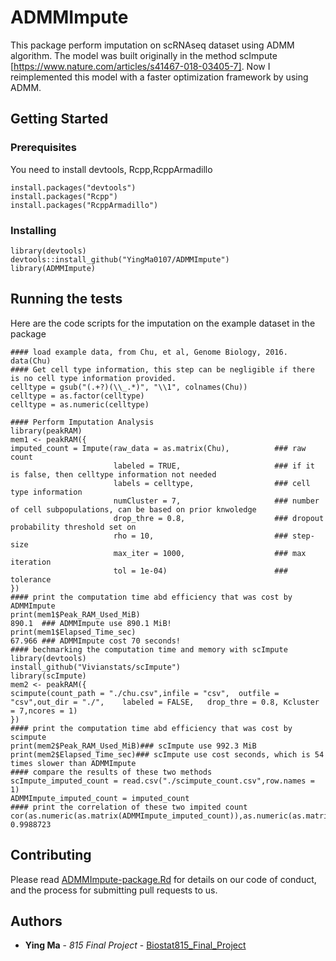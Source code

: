 # ADMMImpute
This package perform imputation on scRNAseq dataset using ADMM algorithm. The model was built originally in the method scImpute [https://www.nature.com/articles/s41467-018-03405-7]. Now I reimplemented this model with a faster optimization framework by using ADMM.
## Getting Started
### Prerequisites
You need to install devtools, Rcpp,RcppArmadillo

```
install.packages("devtools")
install.packages("Rcpp")
install.packages("RcppArmadillo")
```

### Installing
```
library(devtools)
devtools::install_github("YingMa0107/ADMMImpute")
library(ADMMImpute)

```
## Running the tests
Here are the code scripts for the imputation on the example dataset in the package
```
#### load example data, from Chu, et al, Genome Biology, 2016.
data(Chu)
#### Get cell type information, this step can be negligible if there is no cell type information provided. 
celltype = gsub("(.+?)(\\_.*)", "\\1", colnames(Chu))
celltype = as.factor(celltype)
celltype = as.numeric(celltype)

```
```
#### Perform Imputation Analysis
library(peakRAM)
mem1 <- peakRAM({
imputed_count = Impute(raw_data = as.matrix(Chu),          ### raw count
                       labeled = TRUE,                     ### if it is false, then celltype information not needed
                       labels = celltype,                  ### cell type information
                       numCluster = 7,                     ### number of cell subpopulations, can be based on prior knwoledge
                       drop_thre = 0.8,                    ### dropout probability threshold set on
                       rho = 10,                           ### step-size
                       max_iter = 1000,                    ### max iteration
                       tol = 1e-04)                        ### tolerance
})
#### print the computation time abd efficiency that was cost by ADMMImpute
print(mem1$Peak_RAM_Used_MiB)
890.1  ### ADMMImpute use 890.1 MiB!
print(mem1$Elapsed_Time_sec)
67.966 ### ADMMImpute cost 70 seconds!
#### bechmarking the computation time and memory with scImpute
library(devtools)
install_github("Vivianstats/scImpute")
library(scImpute)
mem2 <- peakRAM({
scimpute(count_path = "./chu.csv",infile = "csv",  outfile = "csv",out_dir = "./",    labeled = FALSE,   drop_thre = 0.8, Kcluster = 7,ncores = 1)
})
#### print the computation time abd efficiency that was cost by scimpute
print(mem2$Peak_RAM_Used_MiB)### scImpute use 992.3 MiB
print(mem2$Elapsed_Time_sec)### scImpute use cost seconds, which is 54 times slower than ADMMImpute
#### compare the results of these two methods
scImpute_imputed_count = read.csv("./scimpute_count.csv",row.names = 1)
ADMMImpute_imputed_count = imputed_count
#### print the correlation of these two impited count
cor(as.numeric(as.matrix(ADMMImpute_imputed_count)),as.numeric(as.matrix(scImpute_imputed_count)))
0.9988723
```
## Contributing

Please read [ADMMImpute-package.Rd](https://github.com/YingMa0107/Biostat815_Final_Project/tree/master/man/) for details on our code of conduct, and the process for submitting pull requests to us.

## Authors

* **Ying Ma** - *815 Final Project* - [Biostat815_Final_Project](https://github.com/YingMa0107/Biostat815_Final_Project)
